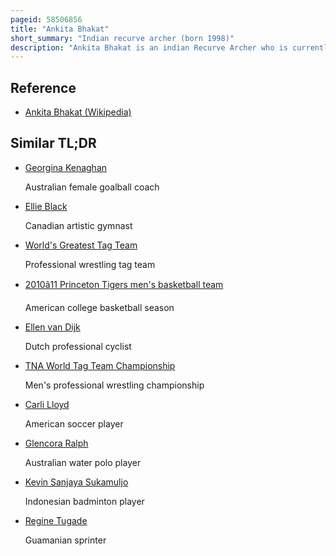 ```yaml
---
pageid: 58506856
title: "Ankita Bhakat"
short_summary: "Indian recurve archer (born 1998)"
description: "Ankita Bhakat is an indian Recurve Archer who is currently ranked 20th in the World by the World Archery Federation. She is a Member of indian national Recurve Team and competes in international Events in the Women's individual Women's Team and the mixed Team Recurve Categories. She competed in the 2017 World Archery Youth Championships held at Rosario, Argentina, and won the Gold Medal in the Recurve Junior mixed Team Event with Partner Jemson Singh Ningthoujam."
---
```


## Reference

- [Ankita Bhakat (Wikipedia)](https://en.wikipedia.org/?curid=58506856)

## Similar TL;DR

- [Georgina Kenaghan](/tldr/en/georgina-kenaghan)

  Australian female goalball coach

- [Ellie Black](/tldr/en/ellie-black)

  Canadian artistic gymnast

- [World's Greatest Tag Team](/tldr/en/worlds-greatest-tag-team)

  Professional wrestling tag team

- [2010â11 Princeton Tigers men's basketball team](/tldr/en/201011-princeton-tigers-mens-basketball-team)

  American college basketball season

- [Ellen van Dijk](/tldr/en/ellen-van-dijk)

  Dutch professional cyclist

- [TNA World Tag Team Championship](/tldr/en/tna-world-tag-team-championship)

  Men's professional wrestling championship

- [Carli Lloyd](/tldr/en/carli-lloyd)

  American soccer player

- [Glencora Ralph](/tldr/en/glencora-ralph)

  Australian water polo player

- [Kevin Sanjaya Sukamuljo](/tldr/en/kevin-sanjaya-sukamuljo)

  Indonesian badminton player

- [Regine Tugade](/tldr/en/regine-tugade)

  Guamanian sprinter
